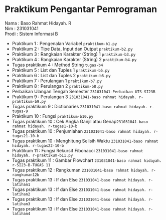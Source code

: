 # Praktikum Pengantar Pemrograman

<div> Nama  : Baso Rahmat Hidayah. R </div>
<div> Nim   : 231031041 </div>
<div> Prodi : Sistem Informasi B </div>

* Praktikum 1 : Pengenalan Variabel `praktikum-b1.py`
* Praktikum 2 : Tipe Data, Input dan Output `praktikum-b2.py`
* Praktikum 3 : Rangkaian Karakter (String) 1 `praktikum-b3.py`
* Praktikum 4 : Rangkaian Karakter (String) 2 `praktikum-b4.py`
* Tugas praktikum 4 : Method String `tugas-b4`
* Praktikum 5 : List dan Tuples 1 `praktikum-b5.py`
* Praktikum 6 : List dan Tuples 2 `praktikum-b6.py`
* Praktikum 7 : Perulangan 1 `praktikum-b7.py`
* Praktikum 8 : Perulangan 2 `praktikum-b8.py`
* Perbaikan Ulangan Tengah Semester `231031041-Perbaikan UTS-SI23B`
* Praktikum 9 : Perulangan 3 `231031041-baso rahmat hidayah. r-praktikum-b9.py`
* Tugas praktikum 9 : Dictionaries `231031041-baso rahmat hidayah. r-tugas-9`
* Praktikum 10 : Fungsi `praktikum-b10.py`
* Tugas praktikum 10 : Cek Angka Ganjil atau Genap`231031041-baso rahmat hidayah. r-tugas1-10-b`
* Tugas praktikum 10 : Penjumlahan `231031041-baso rahmat hidayah. r-tugas21-10-b`
* Tugas praktikum 10 : Menghitung Selisih Waktu `231031041-baso rahmat hidayah. r-tugas22-10-b`
* Praktikum 11 : Fungsi Rekursif Fibonacci `231031041-baso rahmat hidayah. r-praktikum-b11.py`
* Tugas praktikum 11 : Gambar Flowchart `231031041-baso rahmat hidayah. r-SI23-B-TUGAS 11`
* Tugas praktikum 12 : Rangkuman `231031041-baso rahmat hidayah. r-rangkuman12b`
* Tugas praktikum 13 : If dan Else `231031041-baso rahmat hidayah. r-latihan1`
* Tugas praktikum 13 : If dan Else `231031041-baso rahmat hidayah. r-latihan2`
* Tugas praktikum 13 : If dan Else `231031041-baso rahmat hidayah. r-latihan3`
* Tugas praktikum 13 : If dan Else `231031041-baso rahmat hidayah. r-latihan4`
